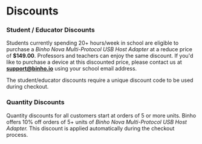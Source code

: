 # Discounts

### Student / Educator Discounts

Students currently spending 20+ hours/week in school are eligible to purchase a _Binho Nova Multi-Protocol USB Host Adapter_ at a reduce price of **$149.00**. Professors and teachers can enjoy the same discount. If you'd like to purchase a device at this discounted price, please contact us at **support@binho.io** using your school email address.

The student/educator discounts require a unique discount code to be used during checkout.

### Quantity Discounts

Quantity discounts for all customers start at orders of 5 or more units. Binho offers 10% off orders of 5+ units of _Binho Nova Multi-Protocol USB Host Adapter._ This discount is applied automatically during the checkout process.

